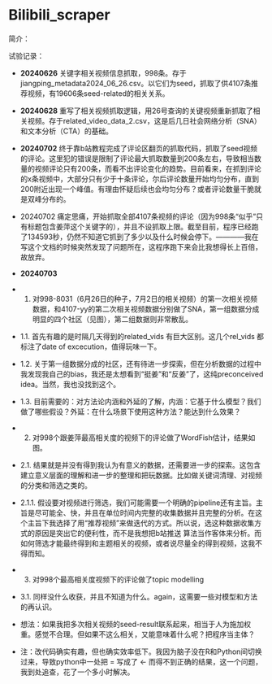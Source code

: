 ﻿# Bilibili_scraper
简介：

试验记录：
- **20240626** 关键字相关视频信息抓取，998条。存于jiangping_metadata2024_06_26.csv。以它们为seed，抓取了供4107条推荐视频，有19606条seed-related的相关关系。
- **20240628** 重写了相关视频抓取逻辑，用26号查询的关键视频重新抓取了相关视频。存于related_video_data_2.csv，这是后几日社会网络分析（SNA）和文本分析（CTA）的基础。
- **20240702** 终于靠b站教程完成了评论区翻页的抓取代码，抓取了seed视频的评论。这里犯的错误是限制了评论最大抓取数量到200条左右，导致相当数量的视频评论只有200条，而看不出评论变化的趋势。目前看来，在抓到评论的x条视频中，大部分只有少于十条评论，尔后评论数量开始均匀分布，直到200附近出现一个峰值。有理由怀疑后续也会均匀分布？或者评论数量干脆就是双峰分布的。
- 20240702 痛定思痛，开始抓取全部4107条视频的评论（因为998条“似乎”只有标题包含姜萍这个关键字的），并且不设抓取上限。截至目前，程序已经跑了134593秒，仍然不知道它抓到了多少以及什么时候会停下。————我在写这个文档的时候突然发现了问题所在，这程序跑下来会比我想得长上百倍，故放弃。
- **20240703**
- 1. 对998-8031（6月26日的种子，7月2日的相关视频）的第一次相关视频数据，和4107-yy的第二次相关视频数据分别做了SNA，第一组数据分成明显的四个社区（见图），第二组数据则非常散乱。
- 1.1. 首先有趣的是时隔几天得到的related_vids 有巨大区别。这几个rel_vids 都标注了date of excecution，值得玩味一下。
- 1.2. 关于第一组数据分成的社区，还有待进一步探索，但在分析数据的过程中我发现我自己的bias，我还是太想看到“挺姜”和“反姜”了，这纯preconceived idea。当然，我也没找到这个。
- 1.3. 目前需要的：对方法论内涵和外延的了解，内涵：它基于什么模型？我们做了哪些假设？外延：在什么场景下使用这种方法？能达到什么效果？
- 2. 对998个跟姜萍最高相关度的视频下的评论做了WordFish估计，结果如图。
- 2.1. 结果就是并没有得到我认为有意义的数据，还需要进一步的探索。这包含建立意义层面的理解和进一步的整理和把玩数据。比如做关键词清理、对视频的分类和筛选之类的。
- 2.1.1. 假设要对视频进行筛选，我们可能需要一个明确的pipeline还有主旨。主旨是尽可能全、快，并且在单位时间内完整的收集数据并且完整的分析。在这个主旨下我选择了用“推荐视频”来做迭代的方式。所以说，选这种数据收集方式的原因是突出它的便利性，而不是我想把b站推送                 算法当作客体来分析。而如何筛选才能最终得到和主题相关的视频，或者说尽量全的得到视频，这我不得而知。
- 3. 对998个最高相关度视频下的评论做了topic modelling
- 3.1. 同样没什么收获，并且不知道为什么。again，这需要一些对模型和方法的再认识。



- 想法：如果我把多次相关视频的seed-result联系起来，相当于人为施加权重。感觉不合理。但如果不这么相关，又能意味着什么呢？把程序当主体？

- 注：改代码确实有趣，但也确实效率低下。我因为脑子没在R和Python间切换过来，导致python中一处把 = 写成了 <- 而得不到正确的结果，这一个问题，我到处追查，花了一个多小时解决。
